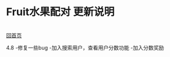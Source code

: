 Fruit水果配对 更新说明
====
<br>[回首页](https://schlibra.github.io/Stars-Studios/)

4.8 
-修复一些bug
-加入搜索用户，查看用户分数功能
-加入分数奖励
